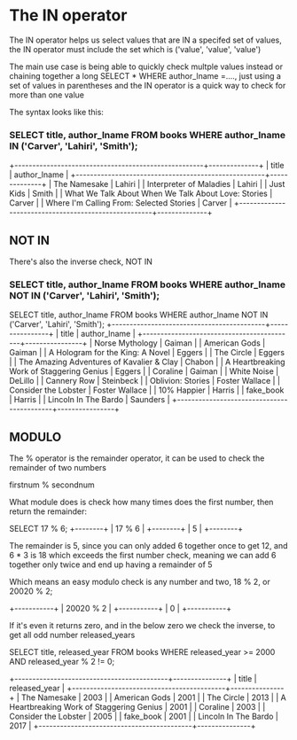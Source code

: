 # The IN operator

The IN operator helps us select values that are IN a specifed set of values, the IN operator must include the set which is ('value', 'value', 'value')

The main use case is being able to quickly check multple values instead or chaining together a long SELECT * WHERE author_lname =...., just using a set of values in parentheses and the IN operator is a quick way to check for more than one value

The syntax looks like this: 

### SELECT title, author_lname FROM books WHERE author_lname IN ('Carver', 'Lahiri', 'Smith');

+-----------------------------------------------------+--------------+
| title                                               | author_lname |
+-----------------------------------------------------+--------------+
| The Namesake                                        | Lahiri       |
| Interpreter of Maladies                             | Lahiri       |
| Just Kids                                           | Smith        |
| What We Talk About When We Talk About Love: Stories | Carver       |
| Where I'm Calling From: Selected Stories            | Carver       |
+-----------------------------------------------------+--------------+

## NOT IN 

There's also the inverse check, NOT IN 

### SELECT title, author_lname FROM books WHERE author_lname NOT IN ('Carver', 'Lahiri', 'Smith');

SELECT title, author_lname FROM books WHERE author_lname NOT IN ('Carver', 'Lahiri', 'Smith');
+-------------------------------------------+----------------+
| title                                     | author_lname   |
+-------------------------------------------+----------------+
| Norse Mythology                           | Gaiman         |
| American Gods                             | Gaiman         |
| A Hologram for the King: A Novel          | Eggers         |
| The Circle                                | Eggers         |
| The Amazing Adventures of Kavalier & Clay | Chabon         |
| A Heartbreaking Work of Staggering Genius | Eggers         |
| Coraline                                  | Gaiman         |
| White Noise                               | DeLillo        |
| Cannery Row                               | Steinbeck      |
| Oblivion: Stories                         | Foster Wallace |
| Consider the Lobster                      | Foster Wallace |
| 10% Happier                               | Harris         |
| fake_book                                 | Harris         |
| Lincoln In The Bardo                      | Saunders       |
+-------------------------------------------+----------------+

## MODULO

The % operator is the remainder operator, it can be used to check the remainder of two numbers 

firstnum % secondnum

What module does is check how many times does the first number, then return the remainder:

SELECT 17 % 6;
 +--------+
| 17 % 6 |
+--------+
|      5 |
+--------+

The remainder is 5, since  you can only added 6 together once to get 12, and 6 * 3 is 18 which exceeds the first number check, meaning we can add 6 together only twice and end up having a remainder of 5 

Which means an easy modulo check is any number and two,
18 % 2, or 20020 % 2; 

+-----------+
| 20020 % 2 |
+-----------+
|         0 |
+-----------+

If it's even it returns zero, and in the below zero we check the inverse, to get all odd number released_years

SELECT title, released_year FROM books WHERE released_year >= 2000 AND released_year % 2 != 0;

+-------------------------------------------+---------------+
| title                                     | released_year |
+-------------------------------------------+---------------+
| The Namesake                              |          2003 |
| American Gods                             |          2001 |
| The Circle                                |          2013 |
| A Heartbreaking Work of Staggering Genius |          2001 |
| Coraline                                  |          2003 |
| Consider the Lobster                      |          2005 |
| fake_book                                 |          2001 |
| Lincoln In The Bardo                      |          2017 |
+-------------------------------------------+---------------+
